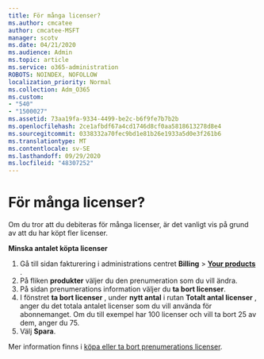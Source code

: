 ```yaml
---
title: För många licenser?
ms.author: cmcatee
author: cmcatee-MSFT
manager: scotv
ms.date: 04/21/2020
ms.audience: Admin
ms.topic: article
ms.service: o365-administration
ROBOTS: NOINDEX, NOFOLLOW
localization_priority: Normal
ms.collection: Adm_O365
ms.custom:
- "540"
- "1500027"
ms.assetid: 73aa19fa-9334-4499-be2c-b6f9fe7b7b2b
ms.openlocfilehash: 2ce1afbdf67a4cd1746d8cf0aa5818613278d8e4
ms.sourcegitcommit: 0338332a70fec9bd1e81b26e1933a5d0e3f261b6
ms.translationtype: MT
ms.contentlocale: sv-SE
ms.lasthandoff: 09/29/2020
ms.locfileid: "48307252"
---
```

# <a name="too-many-licenses"></a>För många licenser?

Om du tror att du debiteras för många licenser, är det vanligt vis på grund av att du har köpt fler licenser.
  
**Minska antalet köpta licenser**
  
1. Gå till sidan fakturering i administrations centret **Billing** \> **[Your products](https://go.microsoft.com/fwlink/p/?linkid=842054)** .
2. På fliken **produkter** väljer du den prenumeration som du vill ändra.
3. På sidan prenumerations information väljer du **ta bort licenser**.
4. I fönstret **ta bort licenser** , under **nytt antal** i rutan **Totalt antal licenser** , anger du det totala antalet licenser som du vill använda för abonnemanget. Om du till exempel har 100 licenser och vill ta bort 25 av dem, anger du 75.
5. Välj **Spara**.

Mer information finns i [köpa eller ta bort prenumerations licenser](https://docs.microsoft.com/microsoft-365/commerce/licenses/buy-licenses).